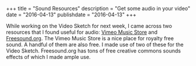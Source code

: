 +++
title = "Sound Resources"
description = "Get some audio in your video"
date = "2016-04-13"
publishdate = "2016-04-13"
+++

While working on the Video Sketch for next week, I came across two resources
that I found useful for audio: [Vimeo Music
Store](https://vimeo.com/musicstore/search/) and
[Freesound.org](https://www.freesound.org/). The Vimeo Music Store is a nice
place for royalty free sound. A handful of them are also free. I made use of
two of these for the Video Sketch. Freesound.org has tons of free creative
commons sounds effects of which I made ample use.


